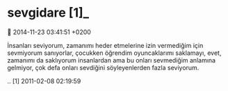 sevgidare [1]_
==============

:date: 2014-11-23 03:41:51 +0200

İnsanları seviyorum, zamanımı heder etmelerine izin vermediğim için
sevmiyorum sanıyorlar, çocukken öğrendim oyuncaklarımı saklamayı, evet,
zamanımı da saklıyorum insanlardan ama bu onları sevmediğim anlamına
gelmiyor, çok defa onları sevdiğini söyleyenlerden fazla seviyorum.

.. [1]
   2011-02-08 02:19:59
